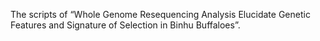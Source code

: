 The scripts of “Whole Genome Resequencing Analysis Elucidate Genetic Features and Signature of Selection in Binhu Buffaloes”.

